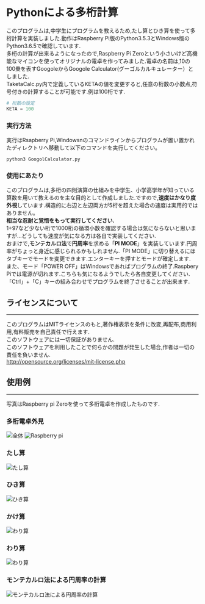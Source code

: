 # Pythonによる多桁計算

このプログラムは,中学生にプログラムを教えるため,たし算とひき算を使って多桁計算を実装しました.動作はRaspberry Pi版のPython3.5.3とWindows版のPython3.6.5で確認しています.<br>多桁の計算が出来るようになったので,Raspberry Pi Zeroという小さいけど高機能なマイコンを使ってオリジナルの電卓を作ってみました.電卓の名前は,10の100乗を表すGoogoleからGoogole Calculator(グーゴルカルキュレーター）としました.<br>TaketaCalc.py内で定義しているKETAの値を変更すると,任意の桁数の小数点,符号付きの計算することが可能です.例は100桁です.
```Python
# 桁数の設定
KETA = 100
```
### 実行方法
実行はRsapberry Pi,Windowsnのコマンドラインからプログラムが置い置かれたディレクトリへ移動して以下のコマンドを実行してください。
```
python3 GoogolCalculator.py
```
### 使用にあたり
このプログラムは,多桁の四則演算の仕組みを中学生、小学高学年が知っている算数を用いて教えるのを主な目的として作成しました.ですので,**速度はかなり度外視**しています.構造的に右辺と左辺両方が5桁を超えた場合の速度は実用的ではありません。<br>**相当な忍耐と覚悟をもって実行してください.**<br>1÷97など少ない桁で1000桁の循環小数を確認する場合は気にならないと思いますが…どうしても速度が気になる方は各自で実装してください.<br>おまけで,**モンテカルロ法**で**円周率**を求める「**PI MODE**」を実装しています.円周率がちょっと身近に感じられるかもしれません.「PI MODE」に切り替えるにはタブキーでモードを変更できます.エンターキーを押すとモードが確定します.<br>また、モード「POWER OFF」はWindowsであればプログラムの終了.Raspbery Piでは電源が切れます.こちらも気になるようでしたら各自変更してください.「Ctrl」+「C」キーの組み合わせでプログラムを終了させることが出来ます.
<br>

## ライセンスについて
---
このプログラムはMITライセンスのもと,著作権表示を条件に改変,再配布,商用利用,有料販売を自己責任で行えます.<br>このソフトウェアには一切保証がありません.<br>このソフトウェアを利用したことで何らかの問題が発生した場合,作者は一切の責任を負いません.<br>
http://opensource.org/licenses/mit-license.php
 
## 使用例
---
写真はRaspberry pi Zeroを使って多桁電卓を作成したものです.
### 多桁電卓外見
![全体](./img/img00.jpg)
![Raspberry pi](./img/img01.jpg)
### たし算
![たし算](./img/img11.jpg)
### ひき算
![ひき算](./img/img12.jpg)
### かけ算
![わり算](./img/img13.jpg)
### わり算
![わり算](./img/img14.jpg)
### モンテカルロ法による円周率の計算
![モンテカルロ法による円周率の計算](./img/img15.jpg)


